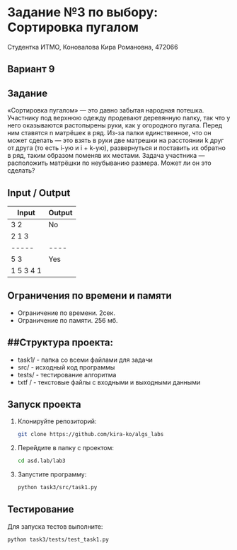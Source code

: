 Задание №3 по выбору: Сортировка пугалом
====
Студентка ИТМО, Коновалова Кира Романовна, 472066

Вариант 9
----

Задание
---
«Сортировка пугалом» — это давно забытая народная потешка. Участнику под верхнюю одежду продевают деревянную палку, так что у него оказываются растопырены руки, как у огородного пугала. Перед ним ставятся n матрёшек в ряд. Из-за палки единственное, что он может сделать — это взять в руки две матрешки на расстоянии k друг от друга (то есть i-ую и i + k-ую), развернуться и поставить их обратно в ряд, таким образом поменяв их местами. Задача участника — расположить матрёшки по неубыванию размера. Может ли он это сделать?


Input / Output
----

| Input | Output |
|-------|--------|
| 3 2   | No     |
| 2 1 3 |        |
 | ----- | ----   |
| 5 3   | Yes    |
| 1 5 3 4 1 | |


## Ограничения по времени и памяти

- Ограничение по времени. 2сек.
- Ограничение по памяти. 256 мб.

##Структура проекта:
-------
* task1/ - папка со всеми файлами для задачи
* src/ - исходный код программы
* tests/ - тестирование алгоритма
* txtf / - текстовые файлы с входными и выходными данными

## Запуск проекта
1. Клонируйте репозиторий:
   ```bash
   git clone https://github.com/kira-ko/algs_labs
   ```
2. Перейдите в папку с проектом:
   ```bash
   cd asd.lab/lab3
   ```
3. Запустите программу:
   ```bash
   python task3/src/task1.py
   ```
## Тестирование

Для запуска тестов выполните:
   ```bash
   python task3/tests/test_task1.py
   ```
